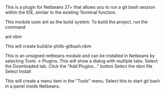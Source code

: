 This is a plugin for Netbeans 27+ that allows you to run a git bash session within the IDE, similar to the existing Terminal function. 

This module uses ant as the build system. To build the project, run the command 

ant nbm

This will create build/ie-philb-gitbash.nbm

This is an unsigned netbeans module and can be installed in Netbeans by selecting Tools -> Plugins. This will show a dialog with multiple tabs. Select the Downloaded tab.
Click the  "Add Plugins..." button
Select the nbm file
Select Install

This will create a menu item in the "Tools" menu. Select this to start git bash in a panel inside Netbeans.


